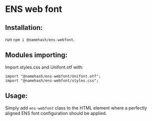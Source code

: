 # ENS web font

## Installation:

run `npm i @namehash/ens-webfont`.

## Modules importing:

Import styles.css and Unifont.otf with:

```
import "@namehash/ens-webfont/Unifont.otf";
import "@namehash/ens-webfont/styles.css";
```

## Usage:

Simply add `ens-webfont` class to the HTML element where a perfectly aligned ENS font configuration should be applied.
